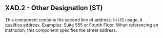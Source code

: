## XAD.2 - Other Designation (ST)

This component contains the second line of address. In US usage, it qualifies address. Examples: Suite 555 or Fourth Floor. When referencing an institution, this component specifies the street address.
